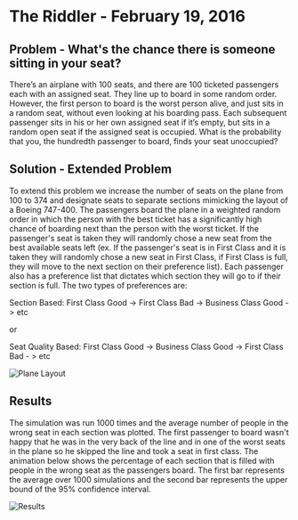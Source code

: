 # The Riddler - February 19, 2016
## Problem - What's the chance there is someone sitting in your seat?
There’s an airplane with 100 seats, and there are 100 ticketed passengers each with an assigned seat. They line up to
board in some random order. However, the first person to board is the worst person alive, and just sits in a random
seat, without even looking at his boarding pass. Each subsequent passenger sits in his or her own assigned seat if it’s
empty, but sits in a random open seat if the assigned seat is occupied. What is the probability that you, the hundredth
passenger to board, finds your seat unoccupied?

## Solution - Extended Problem
To extend this problem we increase the number of seats on the plane from 100 to 374 and designate seats to separate
sections mimicking the layout of a Boeing 747-400.
The passengers board the plane in a weighted random order in which the person with the best ticket has a significantly
high chance of boarding next than the person with the worst ticket. If the passenger's seat is taken they will
randomly chose a new seat from the best available seats left (ex. If the passenger's seat is in First Class and it is
taken they will randomly chose a new seat in First Class, if First Class is full, they will move to the next section on
their preference list). Each passenger also has a preference list that dictates which section they will go to if their
section is full.
The two types of preferences are:

Section Based: First Class Good -> First Class Bad -> Business Class Good -> etc

or

Seat Quality Based: First Class Good -> Business Class Good  -> First Class Bad - > etc


![Plane Layout](https://github.com/rd11490/The-Riddler-Traffic/blob/master/Feb_19_16/Plane_Image.jpg)


## Results
The simulation was run 1000 times and the average number of people in the wrong seat in each section was plotted. The
first passenger to board wasn't happy that he was in the very back of the line and in one of the worst seats in the plane
so he skipped the line and took a seat in first class. The animation below shows the percentage of each section that
is filled with people in the wrong seat as the passengers board. The first bar represents the average over 1000 simulations
 and the second bar represents the upper bound of the 95% confidence interval.


![Results](https://github.com/rd11490/The-Riddler/blob/master/Feb_19_16/result.gif)